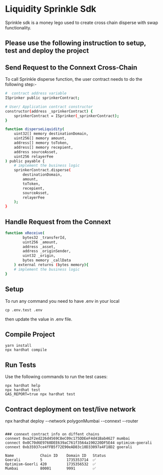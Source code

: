 # Liquidity Sprinkle Sdk

Sprinkle sdk is a money lego used to create cross chain disperse with swap functionality.

## Please use the following instruction to setup, test and deploy the project

## Send Request to the Connext Cross-Chain

To call Sprinkle disperse function, the user contract needs to do the following step:-

```sh
#  contract address variable
ISprinker public sprinkerContract;

# User/ Application contract constructor
constructor(address _sprinkerContract) {
    sprinkerContract = ISprinker(_sprinkerContract);
}

function disperseLiquidity(
    uint32[] memory destinationDomain,
    uint256[] memory amount,
    address[] memory toToken,
    address[] memory recepient,
    address sourceAsset,
    uint256 relayerFee
) public payable {
    # implement the business logic
    sprinkerContract.disperse(
        destinationDomain, 
        amount,
        toToken,
        recepient,
        sourceAsset,
        relayerFee
    );
}
```

## Handle Request from the Connext


```sh
function xReceive(
        bytes32 _transferId,
        uint256 _amount,
        address _asset,
        address _originSender,
        uint32 _origin,
        bytes memory _callData
    ) external returns (bytes memory){
    # implement the business logic
}
```

## Setup

To run any command you need to have .env in your local
```
cp .env.test .env
```
then update the value in .env file.


## Compile Project
```
yarn install
npx hardhat compile
```

## Run Tests

Use the following commands to run the test cases:

```
npx hardhat help
npx hardhat test
GAS_REPORT=true npx hardhat test
```

## Contract deployment on test/live network
npx hardhat deploy --network polygonMumbai --connext <connext-address> --router <router-address>
```

### connext contract info on diffent chains
connext 0xa2F2ed226d4569C8eC09c175DDEeF4d41Bab4627 mumbai
connect 0x0C70d6E9760DEE639aC761f3564a190220DF5E44 optimism-goerali
connext 0xb35937ce4fFB5f72E90eAD83c10D33097a4F18D2 goerali

Name            Chain ID    Domain ID   Status
Goerali         5           1735353714  ✅
Optimism-Goerli 420         1735356532  ✅
Mumbai          80001       9991        ✅

